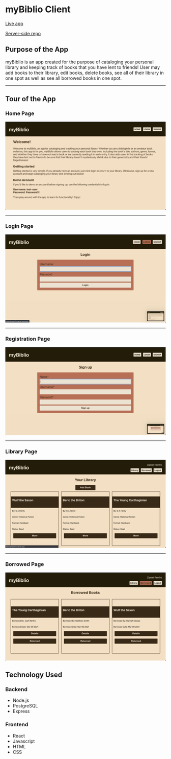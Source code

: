 # myBiblio Client

[Live app](https://mybiblio.vercel.app/)

[Server-side repo](https://github.com/danieljrenfro/my-biblio-api)

## Purpose of the App
myBiblio is an app created for the purpose of cataloging your personal library and keeping track of books that you have lent to friends! User may add books to their library, edit books, delete books, see all of their library in one spot as well as see all borrowed books in one spot.

***

## Tour of the App

### Home Page
![Home Page](images/HomePage.png)

***

### Login Page
![Login Page](images/LoginPage.png)

***

### Registration Page
![Registration Page](images/RegistrationPage.png)

***

### Library Page
![Library Page](images/YourLibraryPage.png)

***

### Borrowed Page
![Borrowed Page](images/YourBorrowedPage.png)


## Technology Used

### Backend
* Node.js
* PostgreSQL
* Express

### Frontend
* React
* Javascript
* HTML
* CSS